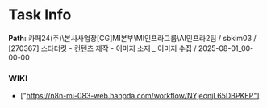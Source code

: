 # Task Info

**Path:** 카페24(주)\본사사업장\[CG]MI본부\MI인프라그룹\AI인프라2팀 / sbkim03 / [270367] 스타터킷 - 컨텐츠 제작 - 이미지 소재 _ 이미지 수집 / 2025-08-01_00-00-00

### WIKI
- ["https://n8n-mi-083-web.hanpda.com/workflow/NYjeonjL65DBPKEP"]

